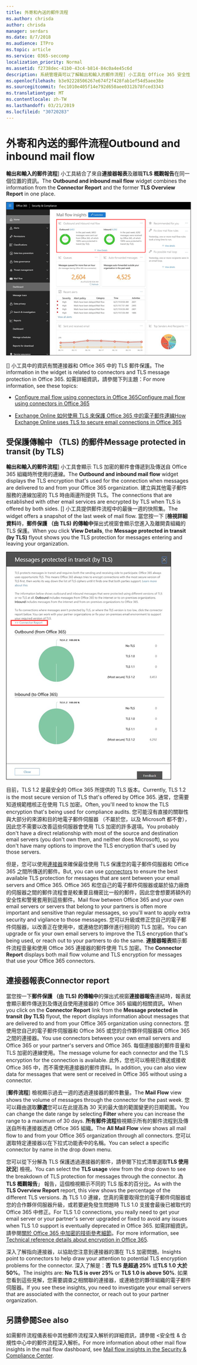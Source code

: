 ```yaml
---
title: 外寄和內送的郵件流程
ms.author: chrisda
author: chrisda
manager: serdars
ms.date: 8/7/2018
ms.audience: ITPro
ms.topic: article
ms.service: O365-seccomp
localization_priority: Normal
ms.assetid: f2738dec-41b0-43c4-b814-84c0a4e45c6d
description: 系統管理員可以了解輸出和輸入的郵件流程] 小工具在 Office 365 安全性 & 合規性中心中的郵件流程儀表板中。
ms.openlocfilehash: b3e92228506267e674f2f428fab1ef54d5aee38e
ms.sourcegitcommit: fec1010e405f14e792d650aee0312b78fced3343
ms.translationtype: MT
ms.contentlocale: zh-TW
ms.lasthandoff: 03/21/2019
ms.locfileid: "30720283"
---
```

# <a name="outbound-and-inbound-mail-flow"></a><span data-ttu-id="d7ebf-103">外寄和內送的郵件流程</span><span class="sxs-lookup"><span data-stu-id="d7ebf-103">Outbound and inbound mail flow</span></span>

<span data-ttu-id="d7ebf-104">**輸出和輸入的郵件流程**] 小工具結合了來自**連接器報表**及離職**TLS 概觀報告**在同一個位置的資訊。</span><span class="sxs-lookup"><span data-stu-id="d7ebf-104">The **Outbound and inbound mail flow** widget combines the information from the **Connector Report** and the former **TLS Overview Report** in one place.</span></span>

![輸出和輸入郵件流程中的報表在 Office 365 安全性 & 合規性中心中的郵件流程儀表板](media/2c591d1c-bad6-4b72-890e-f8fdfd4f447a.png)

<span data-ttu-id="d7ebf-106">[] 小工具中的資訊有關連接器和 Office 365 中的 TLS 郵件保護。</span><span class="sxs-lookup"><span data-stu-id="d7ebf-106">The information in the widget is related to connectors and TLS message protection in Office 365.</span></span> <span data-ttu-id="d7ebf-107">如需詳細資訊，請參閱下列主題：</span><span class="sxs-lookup"><span data-stu-id="d7ebf-107">For more information, see these topics:</span></span>

- [<span data-ttu-id="d7ebf-108">Configure mail flow using connectors in Office 365</span><span class="sxs-lookup"><span data-stu-id="d7ebf-108">Configure mail flow using connectors in Office 365</span></span>](https://technet.microsoft.com/library/ms.exch.eac.connectorselection.aspx)

- [<span data-ttu-id="d7ebf-109">Exchange Online 如何使用 TLS 來保護 Office 365 中的電子郵件連線</span><span class="sxs-lookup"><span data-stu-id="d7ebf-109">How Exchange Online uses TLS to secure email connections in Office 365</span></span>](https://support.office.com/article/4CDE0CDA-3430-4DC0-B489-F2C0736C929F)

## <a name="message-protected-in-transit-by-tls"></a><span data-ttu-id="d7ebf-110">受保護傳輸中 （TLS) 的郵件</span><span class="sxs-lookup"><span data-stu-id="d7ebf-110">Message protected in transit (by TLS)</span></span>

<span data-ttu-id="d7ebf-111">**輸出和輸入的郵件流程**] 小工具會顯示 TLS 加密的郵件會傳遞到及傳送自 Office 365 組織時所使用的連線。</span><span class="sxs-lookup"><span data-stu-id="d7ebf-111">The **Outbound and inbound mail flow** widget displays the TLS encryption that's used for the connection when messages are delivered to and from your Office 365 organization.</span></span> <span data-ttu-id="d7ebf-112">建立與其他電子郵件服務的連線加密的 TLS 時由兩邊所提供 TLS。</span><span class="sxs-lookup"><span data-stu-id="d7ebf-112">The connections that are established with other email services are encrypted by TLS when TLS is offered by both sides.</span></span> <span data-ttu-id="d7ebf-113">[] 小工具提供郵件流程中的最後一週的快照集。</span><span class="sxs-lookup"><span data-stu-id="d7ebf-113">The widget offers a snapshot of the last week of mail flow.</span></span> <span data-ttu-id="d7ebf-114">當您按一下 [**檢視詳細資料**時，**郵件保護 （由 TLS) 的傳輸中**彈出式視窗會顯示您進入及離開貴組織的 TLS 保護。</span><span class="sxs-lookup"><span data-stu-id="d7ebf-114">When you click **View Details**, the **Message protected in transit (by TLS)** flyout shows you the TLS protection for messages entering and leaving your organization.</span></span>

![保護 Office 365 安全性 & 合規性中心中 （藉由 TLS) 加密彈出式視窗中的郵件](media/825aa74c-413d-4141-8e3c-dfe68ae78eed.png)

<span data-ttu-id="d7ebf-116">目前，TLS 1.2 是最安全的 Office 365 所提供的 TLS 版本。</span><span class="sxs-lookup"><span data-stu-id="d7ebf-116">Currently, TLS 1.2 is the most secure version of TLS that's offered by Office 365.</span></span> <span data-ttu-id="d7ebf-117">通常，您需要知道規範稽核正在使用 TLS 加密。</span><span class="sxs-lookup"><span data-stu-id="d7ebf-117">Often, you'll need to know the TLS encryption that's being used for compliance audits.</span></span> <span data-ttu-id="d7ebf-118">您可能沒有直接的關聯性與大部分的來源和目的地電子郵件伺服器 （不屬於您，以及 Microsoft 都不會），因此您不需要以改善這些伺服器會使用 TLS 加密的許多選項。</span><span class="sxs-lookup"><span data-stu-id="d7ebf-118">You probably don't have a direct relationship with most of the source and destination email servers (you don't own them, and neither does Microsoft), so you don't have many options to improve the TLS encryption that's used by those servers.</span></span>

<span data-ttu-id="d7ebf-119">但是，您可以使用[連接器](https://technet.microsoft.com/library/ms.exch.eac.connectorselection.aspx)來確保最佳使用 TLS 保護您的電子郵件伺服器和 Office 365 之間所傳送的郵件。</span><span class="sxs-lookup"><span data-stu-id="d7ebf-119">But, you can use [connectors](https://technet.microsoft.com/library/ms.exch.eac.connectorselection.aspx) to ensure the best available TLS protection for messages that are sent between your email servers and Office 365.</span></span> <span data-ttu-id="d7ebf-120">Office 365 和您自己的電子郵件伺服器或屬於協力廠商的伺服器之間的郵件流程會是較重要且機密比一般的郵件，因此您會想要將額外的安全性和警覺套用到這些郵件。</span><span class="sxs-lookup"><span data-stu-id="d7ebf-120">Mail flow between Office 365 and your own email servers or servers that belong to your partners is often more important and sensitive than regular messages, so you'll want to apply extra security and vigilance to those messages.</span></span> <span data-ttu-id="d7ebf-121">您可以升級或修正您自己的電子郵件伺服器，以改善正在使用中，或連絡您的夥伴進行相同的 TLS 加密。</span><span class="sxs-lookup"><span data-stu-id="d7ebf-121">You can upgrade or fix your own email servers to improve the TLS encryption that's being used, or reach out to your partners to do the same.</span></span> <span data-ttu-id="d7ebf-122">**連接器報表**顯示郵件流程音量和使用 Office 365 連接器的郵件使用 TLS 加密。</span><span class="sxs-lookup"><span data-stu-id="d7ebf-122">The **Connector Report** displays both mail flow volume and TLS encryption for messages that use your Office 365 connectors.</span></span>

## <a name="connector-report"></a><span data-ttu-id="d7ebf-123">連接器報表</span><span class="sxs-lookup"><span data-stu-id="d7ebf-123">Connector report</span></span>

<span data-ttu-id="d7ebf-124">當您按一下**郵件保護 （由 TLS) 的傳輸中**的彈出式視窗**連接器報告**連結時，報表就會顯示郵件傳送到及傳送自使用連接器的 Office 365 組織的相關資訊。</span><span class="sxs-lookup"><span data-stu-id="d7ebf-124">When you click on the **Connector Report** link from the **Message protected in transit (by TLS)** flyout, the report displays information about messages that are delivered to and from your Office 365 organization using connectors.</span></span> <span data-ttu-id="d7ebf-125">您使用您自己的電子郵件伺服器和 Office 365 或您的合作夥伴伺服器與 Office 365 之間的連接器。</span><span class="sxs-lookup"><span data-stu-id="d7ebf-125">You use connectors between your own email servers and Office 365 or your partner's servers and Office 365.</span></span> <span data-ttu-id="d7ebf-126">每個連接器的郵件音量和 TLS 加密的連線使用。</span><span class="sxs-lookup"><span data-stu-id="d7ebf-126">The message volume for each connector and the TLS encryption for the connection is available.</span></span> <span data-ttu-id="d7ebf-127">此外，您也可以檢視已傳送或接收 Office 365 中，而不需使用連接器的郵件資料。</span><span class="sxs-lookup"><span data-stu-id="d7ebf-127">In addition, you can also view data for messages that were sent or received in Office 365 without using a connector.</span></span>

<span data-ttu-id="d7ebf-128">[**郵件流程**] 檢視顯示過去一週的透過連接器的郵件數量。</span><span class="sxs-lookup"><span data-stu-id="d7ebf-128">The **Mail Flow** view shows the volume of messages through the connector for the past week.</span></span> <span data-ttu-id="d7ebf-129">您可以藉由選取**篩選**您可以在此提高為 30 天的最大值的範圍變更的日期範圍。</span><span class="sxs-lookup"><span data-stu-id="d7ebf-129">You can change the date range by selecting **Filter** where you can increase the range to a maximum of 30 days.</span></span> <span data-ttu-id="d7ebf-130">**所有郵件流程**檢視顯示所有的郵件流程到及傳送自所有連接器透過 Office 365 組織。</span><span class="sxs-lookup"><span data-stu-id="d7ebf-130">The **All Mail Flow** view shows all mail flow to and from your Office 365 organization through all connectors.</span></span> <span data-ttu-id="d7ebf-131">您可以選取特定連接器以在下拉式功能表中的名稱。</span><span class="sxs-lookup"><span data-stu-id="d7ebf-131">You can select a specific connector by name in the drop down menu.</span></span>

<span data-ttu-id="d7ebf-132">您可以從下分解為 TLS 保護透過連接器的郵件，請參閱下拉式清單選取**TLS 使用狀況**] 檢視。</span><span class="sxs-lookup"><span data-stu-id="d7ebf-132">You can select the **TLS usage** view from the drop down to see the breakdown of TLS protection for messages through the connector.</span></span> <span data-ttu-id="d7ebf-133">為**TLS 概觀報告**」 報告，這個檢視顯示不同的 TLS 版本的百分比。</span><span class="sxs-lookup"><span data-stu-id="d7ebf-133">As with the **TLS Overview Report** report, this view shows the percentage of the different TLS versions.</span></span> <span data-ttu-id="d7ebf-134">為 TLS 1.0 連線，您真的需要取得您的電子郵件伺服器或您的合作夥伴伺服器升級，或若要避免發生問題時 TLS 1.0 支援會最後已被取代的 Office 365 中修正。</span><span class="sxs-lookup"><span data-stu-id="d7ebf-134">For TLS 1.0 connections, you really need to get your email server or your partner's server upgraded or fixed to avoid any issues when TLS 1.0 support is eventually deprecated in Office 365.</span></span> <span data-ttu-id="d7ebf-135">如需詳細資訊，請參閱[關於 Office 365 中加密的技術參考細節](https://support.office.com/article/862cbe93-4268-4ef9-ba79-277545ecf221)。</span><span class="sxs-lookup"><span data-stu-id="d7ebf-135">For more information, see [Technical reference details about encryption in Office 365](https://support.office.com/article/862cbe93-4268-4ef9-ba79-277545ecf221).</span></span>

<span data-ttu-id="d7ebf-136">深入了解指向連接器，以協助您注意到連接器的潛在 TLS 加密問題。</span><span class="sxs-lookup"><span data-stu-id="d7ebf-136">Insights point to connectors to help draw your attention to potential TLS encryption problems for the connector.</span></span> <span data-ttu-id="d7ebf-137">深入了解是：**否 TLS 是超過 25%** 或**TLS 1.0 大於 50%**。</span><span class="sxs-lookup"><span data-stu-id="d7ebf-137">The insights are: **No TLS is over 25%** or **TLS 1.0 is above 50%**.</span></span> <span data-ttu-id="d7ebf-138">如果您看到這些見解，您需要調查之相關聯的連接器，或連絡您的夥伴組織的電子郵件伺服器。</span><span class="sxs-lookup"><span data-stu-id="d7ebf-138">If you see these insights, you need to investigate your email servers that are associated with the connector, or reach out to your partner organization.</span></span>

## <a name="see-also"></a><span data-ttu-id="d7ebf-139">另請參閱</span><span class="sxs-lookup"><span data-stu-id="d7ebf-139">See also</span></span>

<span data-ttu-id="d7ebf-140">如需郵件流程儀表板中其他郵件流程深入解析的詳細資訊，請參閱 <<c0>安全性 &amp; 合規性中心中的郵件流程深入解析。</span><span class="sxs-lookup"><span data-stu-id="d7ebf-140">For more information about other mail flow insights in the mail flow dashboard, see [Mail flow insights in the Security & Compliance Center](mail-flow-insights.md).</span></span>
